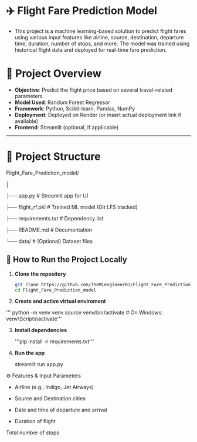 # ✈️ Flight Fare Prediction Model

* This project is a machine learning-based solution to predict flight fares using various input features like airline, source, destination, departure time, duration, number of stops, and more. 
  The model was trained using historical flight data and deployed for real-time fare prediction.
  

# 📌 Project Overview

- **Objective**: Predict the flight price based on several travel-related parameters.
- **Model Used**: Random Forest Regressor
- **Framework**: Python, Scikit-learn, Pandas, NumPy
- **Deployment**: Deployed on Render (or insert actual deployment link if available)
- **Frontend**: Streamlit (optional, if applicable)

---

# 📂 Project Structure

Flight_Fare_Prediction_model/

│

├── app.py              # Streamlit app for UI

├── flight_rf.pkl       # Trained ML model (Git LFS tracked)

├── requirements.txt    # Dependency list

├── README.md           # Documentation

└── data/               # (Optional) Dataset files




## 🚀 How to Run the Project Locally

1. **Clone the repository**
   ```bash
   git clone https://github.com/TheMLengineer07/Flight_Fare_Prediction_model.git
   cd Flight_Fare_Prediction_model

2. **Create and active virtual enviroment**

  ''' python -m venv venv
   source venv/bin/activate  # On Windows: venv\Scripts\activate'''

3. **Install dependencies**

   '''pip install -r requirements.txt'''

4. **Run the app**

   streamlit run app.py

⚙️ Features & Input Parameters

 *  Airline (e.g., Indigo, Jet Airways)

 *  Source and Destination cities

 *  Date and time of departure and arrival

 *  Duration of flight

Total number of stops




